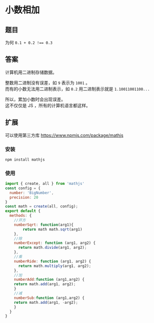 # 小数相加

## 题目

为何 `0.1 + 0.2 !== 0.3`

## 答案

计算机用二进制存储数据。

整数用二进制没有误差，如 `9` 表示为 `1001` 。<br>
而有的小数无法用二进制表示，如 `0.2` 用二进制表示就是 `1.10011001100...`

所以，累加小数时会出现误差。<br>
这不仅仅是 JS ，所有的计算机语言都这样。

## 扩展

可以使用第三方库 https://www.npmjs.com/package/mathjs

### 安装 
```js
npm install mathjs
```

### 使用
```js
import { create, all } from 'mathjs'
const config = { 
  number: 'BigNumber',
  precision: 20
}
const math = create(all, config);
export default {
  methods: {
  	//开方
    numberSqrt: function(arg1){
    	return math math.sqrt(arg1)
    },
    //除
    numberExcept: function (arg1, arg2) {
      return math.divide(arg1, arg2);
    },
    //乘
    numberRide: function (arg1, arg2) {      
      return math.multiply(arg1, arg2);
    },
    //加
    numberAdd:function (arg1,arg2) {
    return math.add(arg1, arg2);
    }
    //减
    numberSub:function (arg1,arg2) {
    return math.add(arg1, -arg2);
    }
  }
}
```